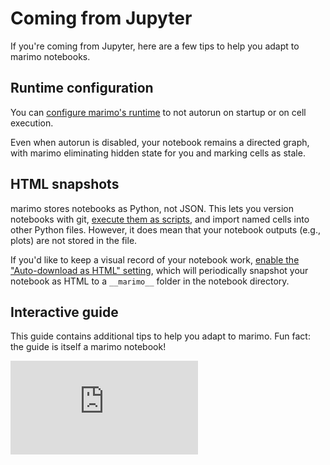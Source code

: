 # Coming from Jupyter

If you're coming from Jupyter, here are a few tips to help you adapt to marimo
notebooks.

## Runtime configuration

You can [configure marimo's runtime](/guides/configuration/runtime_configuration.md) to not
autorun on startup or on cell execution.

Even when autorun is disabled, your notebook remains a directed graph, with
marimo eliminating hidden state for you and marking cells as stale.

## HTML snapshots

marimo stores notebooks as Python, not JSON. This lets you version notebooks
with git, [execute them as scripts](/guides/scripts.md), and import named
cells into other Python files. However, it does mean that your notebook outputs
(e.g., plots) are not stored in the file.

If you'd like to keep a visual record of your notebook work, [enable
the "Auto-download as HTML" setting](/guides/configuration), which will
periodically snapshot your notebook as HTML to a `__marimo__` folder in the
notebook directory.


## Interactive guide

This guide contains additional tips to help you adapt to marimo. Fun fact: the
guide is itself a marimo notebook!


<iframe src="https://marimo.app/l/z0aerp?embed=true" class="demo xxlarge" frameBorder="0">
</iframe>
